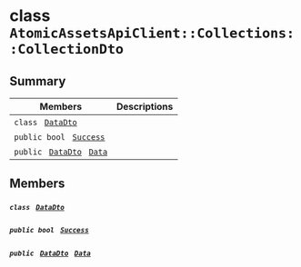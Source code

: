 # class `AtomicAssetsApiClient::Collections::CollectionDto` 

## Summary

 Members                                | Descriptions                                
----------------------------------------|---------------------------------------------
`class ` [`DataDto`](.github/workflows/documentation/md/AtomicAssetsApiClient--Collections--CollectionDto--DataDto.md#class_atomic_assets_api_client_1_1_collections_1_1_collection_dto_1_1_data_dto)        | 
`public bool ` [`Success`](#class_atomic_assets_api_client_1_1_collections_1_1_collection_dto_1a506fb037fbb6bfe8f254c021a2c3cfac) | 
`public ` [`DataDto`](.github/workflows/documentation/md/AtomicAssetsApiClient--Collections--CollectionDto--DataDto.md#class_atomic_assets_api_client_1_1_collections_1_1_collection_dto_1_1_data_dto)` ` [`Data`](#class_atomic_assets_api_client_1_1_collections_1_1_collection_dto_1a65c0779654774581967081cf3136bd84) | 

## Members

##### `class ` [`DataDto`](.github/workflows/documentation/md/AtomicAssetsApiClient--Collections--CollectionDto--DataDto.md#class_atomic_assets_api_client_1_1_collections_1_1_collection_dto_1_1_data_dto) 

##### `public bool ` [`Success`](#class_atomic_assets_api_client_1_1_collections_1_1_collection_dto_1a506fb037fbb6bfe8f254c021a2c3cfac) 

##### `public ` [`DataDto`](.github/workflows/documentation/md/AtomicAssetsApiClient--Collections--CollectionDto--DataDto.md#class_atomic_assets_api_client_1_1_collections_1_1_collection_dto_1_1_data_dto)` ` [`Data`](#class_atomic_assets_api_client_1_1_collections_1_1_collection_dto_1a65c0779654774581967081cf3136bd84) 

